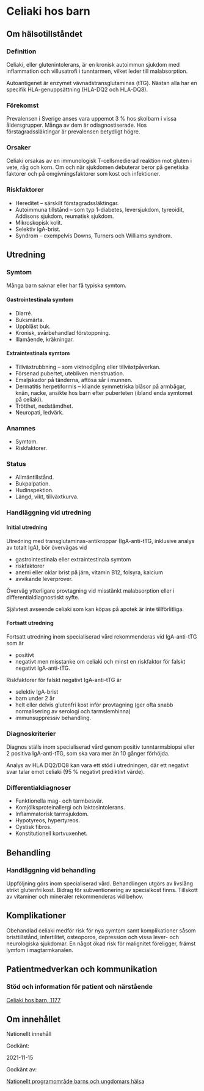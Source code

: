 Celiaki hos barn
================

Om hälsotillståndet
-------------------

### Definition

Celiaki, eller glutenintolerans, är en kronisk autoimmun sjukdom med inflammation och villusatrofi i tunntarmen, vilket leder till malabsorption.

Autoantigenet är enzymet vävnadstransglutaminas (tTG). Nästan alla har en specifik HLA-genuppsättning (HLA-DQ2 och HLA-DQ8).

### Förekomst

Prevalensen i Sverige anses vara uppemot 3 % hos skolbarn i vissa åldersgrupper. Många av dem är odiagnostiserade. Hos förstagradssläktingar är prevalensen betydligt högre.

### Orsaker

Celiaki orsakas av en immunologisk T-cellsmedierad reaktion mot gluten i vete, råg och korn. Om och när sjukdomen debuterar beror på genetiska faktorer och på omgivningsfaktorer som kost och infektioner.

### Riskfaktorer

*   Hereditet – särskilt förstagradssläktingar.
*   Autoimmuna tillstånd – som typ 1-diabetes, leversjukdom, tyreoidit, Addisons sjukdom, reumatisk sjukdom.
*   Mikroskopisk kolit.
*   Selektiv IgA-brist.
*   Syndrom – exempelvis Downs, Turners och Williams syndrom.

Utredning
---------

### Symtom

Många barn saknar eller har få typiska symtom.

#### Gastrointestinala symtom

*   Diarré.
*   Buksmärta.
*   Uppblåst buk.
*   Kronisk, svårbehandlad förstoppning.
*   Illamående, kräkningar.

#### Extraintestinala symtom

*   Tillväxtrubbning – som viktnedgång eller tillväxtpåverkan.
*   Försenad pubertet, utebliven menstruation.
*   Emaljskador på tänderna, aftösa sår i munnen.
*   Dermatitis herpetiformis – kliande symmetriska blåsor på armbågar, knän, nacke, ansikte hos barn efter puberteten (ibland enda symtomet på celiaki).
*   Trötthet, nedstämdhet.
*   Neuropati, ledvärk.

### Anamnes

*   Symtom.
*   Riskfaktorer.

### Status

*   Allmäntillstånd.
*   Bukpalpation.
*   Hudinspektion.
*   Längd, vikt, tillväxtkurva.

### Handläggning vid utredning

#### Initial utredning

Utredning med transglutaminas-antikroppar (IgA-anti-tTG, inklusive analys av totalt IgA), bör övervägas vid

*   gastrointestinala eller extraintestinala symtom
*   riskfaktorer
*   anemi eller oklar brist på järn, vitamin B12, folsyra, kalcium
*   avvikande leverprover.

Överväg ytterligare provtagning vid misstänkt malabsorption eller i differentialdiagnostiskt syfte.

Självtest avseende celiaki som kan köpas på apotek är inte tillförlitliga.

#### Fortsatt utredning

Fortsatt utredning inom specialiserad vård rekommenderas vid IgA-anti-tTG som är

*   positivt
*   negativt men misstanke om celiaki och minst en riskfaktor för falskt negativt IgA-anti-tTG.

Riskfaktorer för falskt negativt IgA-anti-tTG är

*   selektiv IgA-brist
*   barn under 2 år
*   helt eller delvis glutenfri kost inför provtagning (ger ofta snabb normalisering av serologi och tarmslemhinna)
*   immunsuppressiv behandling.

### Diagnoskriterier

Diagnos ställs inom specialiserad vård genom positiv tunntarmsbiopsi eller 2 positiva IgA-anti-tTG, som ska vara mer än 10 gånger förhöjda.

Analys av HLA DQ2/DQ8 kan vara ett stöd i utredningen, där ett negativt svar talar emot celiaki (95 % negativt prediktivt värde).

### Differentialdiagnoser

*   Funktionella mag- och tarmbesvär.
*   Komjölksproteinallergi och laktosintolerans.
*   Inflammatorisk tarmsjukdom.
*   Hypotyreos, hypertyreos.
*   Cystisk fibros.
*   Konstitutionell kortvuxenhet.

Behandling
----------

### Handläggning vid behandling

Uppföljning görs inom specialiserad vård. Behandlingen utgörs av livslång strikt glutenfri kost. Bidrag för subventionering av specialkost finns. Tillskott av vitaminer och mineraler rekommenderas vid behov.

Komplikationer
--------------

Obehandlad celiaki medför risk för nya symtom samt komplikationer såsom bristtillstånd, infertilitet, osteoporos, depression och vissa lever- och neurologiska sjukdomar. En något ökad risk för malignitet föreligger, främst lymfom i magtarmkanalen.

Patientmedverkan och kommunikation
----------------------------------

### Stöd och information för patient och närstående

[Celiaki hos barn, 1177](https://www.1177.se/sjukdomar--besvar/allergier-och-overkanslighet/celiaki/celiaki-hos-barn/)

Om innehållet
-------------

Nationellt innehåll

Godkänt:

2021-11-15

Godkänt av:

[Nationellt programområde barns och ungdomars hälsa](https://kunskapsstyrningvard.se/kunskapsstyrningvard/programomradenochsamverkansgrupper/nationellaprogramomraden/npobarnochungdomarshalsa.56424.html)
